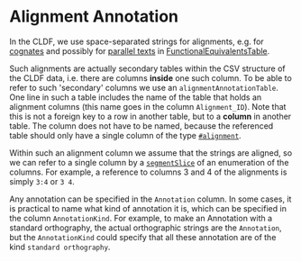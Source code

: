 # Alignment Annotation

In the CLDF, we use space-separated strings for alignments, e.g. for [cognates](..\cognates) and possibly for [parallel texts](../../modules/ParallelText) in [FunctionalEquivalentsTable](../functionalequivalents).

Such alignments are actually secondary tables within the CSV structure of the CLDF data, i.e. there are columns **inside** one such column. To be able to refer to such 'secondary' columns we use an `alignmentAnnotationTable`. One line in such a table includes the name of the table that holds an alignment columns (this name goes in the column `Alignment_ID`). Note that this is not a foreign key to a row in another table, but to a **column** in another table. The column does not have to be named, because the referenced table should only have a single column of the type [`#alignment`](http://cldf.clld.org/v1.0/terms.rdf#alignment).

Within such an alignment column we assume that the strings are aligned, so we can refer to a single column by a [`segmentSlice`](http://cldf.clld.org/v1.0/terms.rdf#segmentSlice") of an enumeration of the columns. For example, a reference to columns 3 and 4 of the alignments is simply `3:4` or `3 4`.

Any annotation can be specified in the `Annotation` column. In some cases, it is practical to name what kind of annotation it is, which can be specified in the column `AnnotationKind`. For example, to make an Annotation with a standard orthography, the actual orthographic strings are the `Annotation`, but the `AnnotationKind` could specify that all these annotation are of the kind `standard orthography`.
